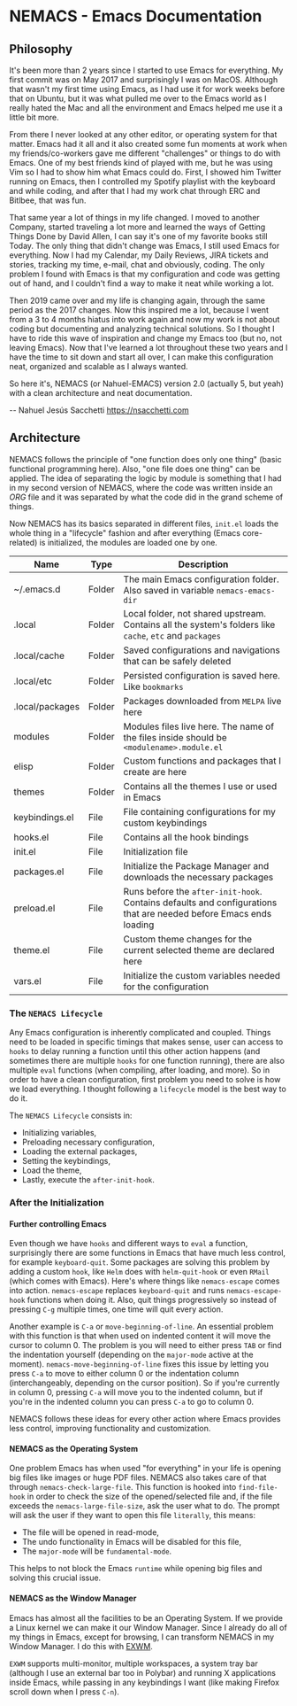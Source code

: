 # NEMACS - Emacs Documentation

## Philosophy

It's been more than 2 years since I started to use Emacs for everything. My first commit was on May 2017 and surprisingly I was on MacOS. Although that wasn't my first time using Emacs, as I had use it for work weeks before that on Ubuntu, but it was what pulled me over to the Emacs world as I really hated the Mac and all the environment and Emacs helped me use it a little bit more.

From there I never looked at any other editor, or operating system for that matter. Emacs had it all and it also created some fun moments at work when my friends/co-workers gave me different "challenges" or things to do with Emacs. One of my best friends kind of played with me, but he was using Vim so I had to show him what Emacs could do. First, I showed him Twitter running on Emacs, then I controlled my Spotify playlist with the keyboard and while coding, and after that I had my work chat through ERC and Bitlbee, that was fun.

That same year a lot of things in my life changed. I moved to another Company, started traveling a lot more and learned the ways of Getting Things Done by David Allen, I can say it's one of my favorite books still Today. The only thing that didn't change was Emacs, I still used Emacs for everything. Now I had my Calendar, my Daily Reviews, JIRA tickets and stories, tracking my time, e-mail, chat and obviously, coding. The only problem I found with Emacs is that my configuration and code was getting out of hand, and I couldn't find a way to make it neat while working a lot.

Then 2019 came over and my life is changing again, through the same period as the 2017 changes. Now this inspired me a lot, because I went from a 3 to 4 months hiatus into work again and now my work is not about coding but documenting and analyzing technical solutions. So I thought I have to ride this wave of inspiration and change my Emacs too (but no, not leaving Emacs). Now that I've learned a lot throughout these two years and I have the time to sit down and start all over, I can make this configuration neat, organized and scalable as I always wanted.

So here it's, NEMACS (or Nahuel-EMACS) version 2.0 (actually 5, but yeah) with a clean architecture and neat documentation.

-- Nahuel Jesús Sacchetti https://nsacchetti.com

## Architecture

NEMACS follows the principle of "one function does only one thing" (basic functional programming here). Also, "one file does one thing" can be applied. The idea of separating the logic by module is something that I had in my second version of NEMACS, where the code was written inside an _ORG_ file and it was separated by what the code did in the grand scheme of things.

Now NEMACS has its basics separated in different files, `init.el` loads the whole thing in a "lifecycle" fashion and after everything (Emacs core-related) is initialized, the modules are loaded one by one.

| Name            | Type   | Description                                                                                                       |
|-----------------|--------|-------------------------------------------------------------------------------------------------------------------|
| ~/.emacs.d      | Folder | The main Emacs configuration folder. Also saved in variable `nemacs-emacs-dir`                                    |
| .local          | Folder | Local folder, not shared upstream. Contains all the system's folders like `cache`, `etc` and `packages`           |
| .local/cache    | Folder | Saved configurations and navigations that can be safely deleted                                                   |
| .local/etc      | Folder | Persisted configuration is saved here. Like `bookmarks`                                                           |
| .local/packages | Folder | Packages downloaded from `MELPA` live here                                                                        |
| modules         | Folder | Modules files live here. The name of the files inside should be `<modulename>.module.el`                          |
| elisp           | Folder | Custom functions and packages that I create are here                                                              |
| themes          | Folder | Contains all the themes I use or used in Emacs                                                                    |
| keybindings.el  | File   | File containing configurations for my custom keybindings                                                          |
| hooks.el        | File   | Contains all the hook bindings                                                                                    |
| init.el         | File   | Initialization file                                                                                               |
| packages.el     | File   | Initialize the Package Manager and downloads the necessary packages                                               |
| preload.el      | File   | Runs before the `after-init-hook`. Contains defaults and configurations that are needed before Emacs ends loading |
| theme.el        | File   | Custom theme changes for the current selected theme are declared here                                             |
| vars.el         | File   | Initialize the custom variables needed for the configuration                                                      |

### The `NEMACS Lifecycle`

Any Emacs configuration is inherently complicated and coupled. Things need to be loaded in specific timings that makes sense, user can access to `hooks` to delay running a function until this other action happens (and sometimes there are multiple `hooks` for one function running), there are also multiple `eval` functions (when compiling, after loading, and more). So in order to have a clean configuration, first problem you need to solve is how we load everything. I thought following a `lifecycle` model is the best way to do it.

The `NEMACS Lifecycle` consists in:

- Initializing variables,
- Preloading necessary configuration,
- Loading the external packages,
- Setting the keybindings,
- Load the theme,
- Lastly, execute the `after-init-hook`.

### After the Initialization

#### Further controlling Emacs

Even though we have `hooks` and different ways to `eval` a function, surprisingly there are some functions in Emacs that have much less control, for example `keyboard-quit`. Some packages are solving this problem by adding a custom `hook`, like `Helm` does with `helm-quit-hook` or even `RMail` (which comes with Emacs). Here's where things like `nemacs-escape` comes into action. `nemacs-escape` replaces `keyboard-quit` and runs `nemacs-escape-hook` functions when doing it. Also, quit things progressively so instead of pressing `C-g` multiple times, one time will quit every action.

Another example is `C-a` or `move-beginning-of-line`. An essential problem with this function is that when used on indented content it will move the cursor to column 0. The problem is you will need to either press `TAB` or find the indentation yourself (depending on the `major-mode` active at the moment). `nemacs-move-beginning-of-line` fixes this issue by letting you press `C-a` to move to either column 0 or the indentation column (interchangeably, depending on the cursor position). So if you're currently in column 0, pressing `C-a` will move you to the indented column, but if you're in the indented column you can press `C-a` to go to column 0.

NEMACS follows these ideas for every other action where Emacs provides less control, improving functionality and customization.

#### NEMACS as the Operating System

One problem Emacs has when used "for everything" in your life is opening big files like images or huge PDF files. NEMACS also takes care of that through `nemacs-check-large-file`. This function is hooked into `find-file-hook` in order to check the size of the opened/selected file and, if the file exceeds the `nemacs-large-file-size`, ask the user what to do. The prompt will ask the user if they want to open this file `literally`, this means:

- The file will be opened in read-mode,
- The undo functionality in Emacs will be disabled for this file,
- The `major-mode` will be `fundamental-mode`.

This helps to not block the Emacs `runtime` while opening big files and solving this crucial issue.

#### NEMACS as the Window Manager

Emacs has almost all the facilities to be an Operating System. If we provide a Linux kernel we can make it our Window Manager. Since I already do all of my things in Emacs, except for browsing, I can transform NEMACS in my Window Manager. I do this with [EXWM](https://github.com/ch11ng/exwm).

`EXWM` supports multi-monitor, multiple workspaces, a system tray bar (although I use an external bar too in Polybar) and running X applications inside Emacs, while passing in any keybindings I want (like making Firefox scroll down when I press `C-n`).
